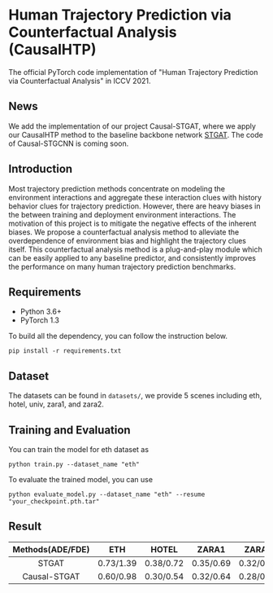 # Human Trajectory Prediction via Counterfactual Analysis (CausalHTP)
The official PyTorch code implementation of "Human Trajectory Prediction via Counterfactual Analysis" in ICCV 2021.

## News
We add the implementation of our project Causal-STGAT, where we apply our CausalHTP method to the baseline backbone network [STGAT](https://github.com/huang-xx/STGAT). The code of Causal-STGCNN is coming soon.

## Introduction

Most trajectory prediction methods concentrate on modeling the environment interactions and aggregate these interaction clues
with history behavior clues for trajectory prediction. However, there are heavy biases in the between training and deployment environment interactions. The motivation of this project is to mitigate the negative effects of the inherent biases. We propose a
counterfactual analysis method to alleviate the overdependence of environment bias and highlight the trajectory clues itself. This counterfactual analysis method is a plug-and-play module which can be easily applied to any baseline predictor, and consistently improves the performance on many human trajectory prediction benchmarks.


## Requirements
- Python 3.6+
- PyTorch 1.3

To build all the dependency, you can follow the instruction below.
```
pip install -r requirements.txt
```


## Dataset

The datasets can be found in `datasets/`, we provide 5 scenes including eth, hotel, univ, zara1, and zara2.

## Training and Evaluation

You can train the model for eth dataset as 
```
python train.py --dataset_name "eth"
```

To evaluate the trained model, you can use
```
python evaluate_model.py --dataset_name "eth" --resume "your_checkpoint.pth.tar"
```

## Result

| Methods(ADE/FDE) | ETH   | HOTEL | ZARA1 | ZARA2 | UNIV | AVG |
| :------------: | :---: | :---: | :---: | :---: | :---: | :---: |
| STGAT          | 0.73/1.39 | 0.38/0.72 | 0.35/0.69 | 0.32/0.64 | 0.57/1.22 | 0.47/0.93 |
| Causal-STGAT   | 0.60/0.98 | 0.30/0.54 | 0.32/0.64 | 0.28/0.58 | 0.52/1.10 | 0.40/0.77 |